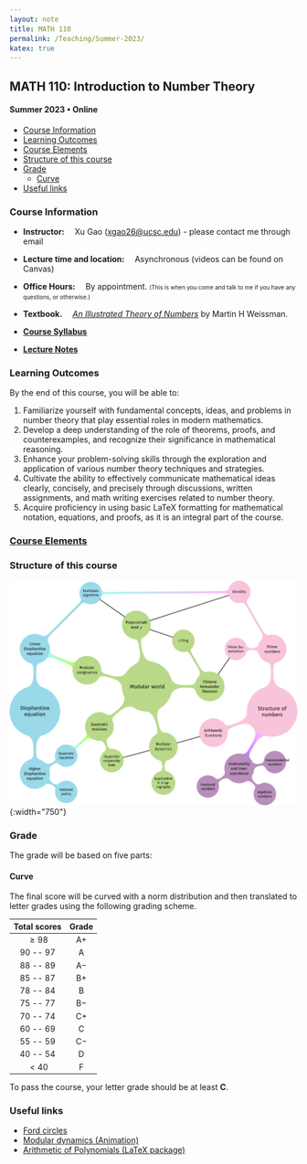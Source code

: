 ```yaml
---
layout: note
title: MATH 110
permalink: /Teaching/Summer-2023/
katex: true
---
```


## MATH 110: Introduction to Number Theory<!-- omit from toc --> 

#### Summer 2023 • Online<!-- omit from toc --> 

- [Course Information](#course-information)
- [Learning Outcomes](#learning-outcomes)
- [Course Elements](#course-elements)
- [Structure of this course](#structure-of-this-course)
- [Grade](#grade)
	- [Curve](#curve)
- [Useful links](#useful-links)



### Course Information
  - **Instructor:**&emsp; Xu Gao (xgao26@ucsc.edu) - please contact me through email

  - **Lecture time and location:**&emsp; Asynchronous (videos can be found on Canvas)

  - **Office Hours:**&emsp; By appointment. <font size="1">(This is when you come and talk to me if you have any questions, or otherwise.)</font> 

  - **Textbook.**&emsp; [*An Illustrated Theory of Numbers*](http://illustratedtheoryofnumbers.com/) by Martin H Weissman.

  - [**Course Syllabus**](https://github.com/GauSyu/MathTeachingMaterials/raw/main/Summer%202023%20MATH%20110%20UCSC/Syllabus.pdf)

  - [**Lecture Notes**](LectureNotes/)

### Learning Outcomes
By the end of this course, you will be able to:
  1. Familiarize yourself with fundamental concepts, ideas, and problems in number theory that play essential roles in modern mathematics.
  2. Develop a deep understanding of the role of theorems, proofs, and counterexamples, and recognize their significance in mathematical reasoning.
  3. Enhance your problem-solving skills through the exploration and application of various number theory techniques and strategies.
  4. Cultivate the ability to effectively communicate mathematical ideas clearly, concisely, and precisely through discussions, written assignments, and math writing exercises related to number theory.
  5. Acquire proficiency in using basic LaTeX formatting for mathematical notation, equations, and proofs, as it is an integral part of the course.

### [Course Elements](Elements/)

### Structure of this course
![Structure of this course](https://github.com/GauSyu/MathTeachingMaterials/blob/main/Summer%202023%20MATH%20110%20UCSC/MIndmap.png?raw=true){:width="750"}


### Grade


The grade will be based on five parts: 
<center>
<div class="ct-chart ct-label "></div>
</center>

#### Curve
The final score will be curved with a norm distribution and then translated to letter grades using the following grading scheme.


| Total scores | Grade |
|:---:|:---:|
| $\geqslant 98$ | A$+$ |
| $90$ -- $97$ | A |
| $88$ -- $89$ | A$-$ |
| $85$ -- $87$ | B$+$ |
| $78$ -- $84$ | B |
| $75$ -- $77$ | B$-$ |
| $70$ -- $74$ | C$+$ |
| $60$ -- $69$ | C |
| $55$ -- $59$ | C$-$ |
| $40$ -- $54$ | D |
| $< 40$ | F |

To pass the course, your letter grade should be at least **C**.


### Useful links
 - [Ford circles](https://en.wikipedia.org/wiki/Ford_circle#References)
 - [Modular dynamics (Animation)](https://math.katestange.net/illustration/elementary-number-theory/modular-dynamics/)
 - [Arithmetic of Polynomials (LaTeX package)](https://github.com/GauSyu/Polynomial-division)



<script type="text/javascript">
	
	var datums={
    series: [
      { value: 20, className: "ct-series-i" },
      { value: 10, className: "ct-series-k" },
      { value: 25, className: "ct-series-m" },
      { value: 20, className: "ct-series-n" },
      { value: 25, className: "ct-series-o" }],
		labels: ["Quizzes","Glossary","Homework","Exam","Essays"]
	};
	
	var options = {
		donut: true,
			showLabel: true,
		 labelInterpolationFnc: function(value) {
			return value;
		},
		chartPadding: 30,
		labelOffset: 40,
		labelDirection: 'explode',
		width: 300,
		height: 220
	};
	
	var responsiveOptions = [
		['screen and (min-width: 640px)', {
			chartPadding: 40,
			labelOffset: 50,
			labelDirection: 'explode',
			width: 550,
			height: 400,
			labelInterpolationFnc: function(value) {
				return value;
			}
		}]
	];
	
	
	var chart = new Chartist.Pie('.ct-chart', datums, options, responsiveOptions);
	
	chart.on('draw', function(data) {
		if(data.type === 'slice') {
			// Get the total path length in order to use for dash array animation
			var pathLength = data.element._node.getTotalLength();
	
			// Set a dasharray that matches the path length as prerequisite to animate dashoffset
			data.element.attr({
				'stroke-dasharray': pathLength + 'px ' + pathLength + 'px'
			});
	
			// Create animation definition while also assigning an ID to the animation for later sync usage
			var animationDefinition = {
				'stroke-dashoffset': {
					id: 'anim' + data.index,
					dur: 1000,
					from: -pathLength + 'px',
					to:  '0px',
					easing: Chartist.Svg.Easing.easeOutQuint,
					// We need to use `fill: 'freeze'` otherwise our animation will fall back to initial (not visible)
					fill: 'freeze'
				}
			};
	
			// If this was not the first slice, we need to time the animation so that it uses the end sync event of the previous animation
			if(data.index !== 0) {
				animationDefinition['stroke-dashoffset'].begin = 'anim' + (data.index - 1) + '.end';
			}
	
			// We need to set an initial value before the animation starts as we are not in guided mode which would do that for us
			data.element.attr({
				'stroke-dashoffset': -pathLength + 'px'
			});
	
			// We can't use guided mode as the animations need to rely on setting begin manually
			// See http://gionkunz.github.io/chartist-js/api-documentation.html#chartistsvg-function-animate
			data.element.animate(animationDefinition, false);
		}
	});
	
	// For the sake of the example we update the chart every time it's created with a delay of 8 seconds
	chart.on('created', function() {
		if(window.__anim21278907124) {
			clearTimeout(window.__anim21278907124);
			window.__anim21278907124 = null;
		}
		window.__anim21278907124 = setTimeout(chart.update.bind(chart), 10000);
	});
	
</script>